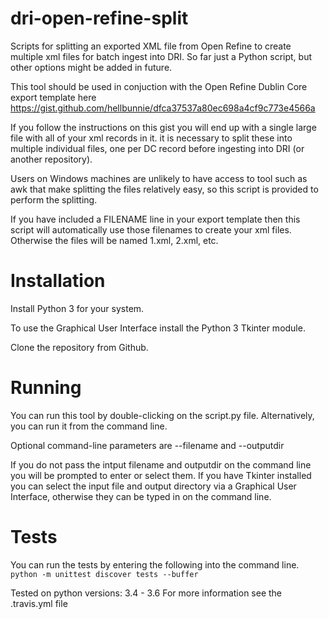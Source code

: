 # dri-open-refine-split
Scripts for splitting an exported XML file from Open Refine to create multiple xml files for batch ingest into DRI. So far just a Python script, but other options might be added in future.

This tool should be used in conjuction with the Open Refine Dublin Core export template here https://gist.github.com/hellbunnie/dfca37537a80ec698a4cf9c773e4566a

If you follow the instructions on this gist you will end up with a single large file with all of your xml records in it. it is necessary to split these into multiple individual files, one per DC record before ingesting into DRI (or another repository).

Users on Windows machines are unlikely to have access to tool such as awk that make splitting the files relatively easy, so this script is provided to perform the splitting.

If you have included a FILENAME line in your export template then this script will automatically use those filenames to create your xml files. Otherwise the files will be named 1.xml, 2.xml, etc.

# Installation
Install Python 3 for your system.

To use the Graphical User Interface install the Python 3 Tkinter module.

Clone the repository from Github.

# Running
You can run this tool by double-clicking on the script.py file. Alternatively, you can run it from the command line.

Optional command-line parameters are --filename and --outputdir

If you do not pass the intput filename and outputdir on the command line you will be prompted to enter or select them. If you have Tkinter installed you can select the input file and output directory via a Graphical User Interface, otherwise they can be typed in on the command line.

# Tests
You can run the tests by entering the following into the command line.  
`python -m unittest discover tests --buffer`

Tested on python versions: 3.4 - 3.6
For more information see the .travis.yml file
